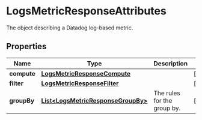

# LogsMetricResponseAttributes

The object describing a Datadog log-based metric.

## Properties

Name | Type | Description | Notes
------------ | ------------- | ------------- | -------------
**compute** | [**LogsMetricResponseCompute**](LogsMetricResponseCompute.md) |  |  [optional]
**filter** | [**LogsMetricResponseFilter**](LogsMetricResponseFilter.md) |  |  [optional]
**groupBy** | [**List&lt;LogsMetricResponseGroupBy&gt;**](LogsMetricResponseGroupBy.md) | The rules for the group by. |  [optional]



